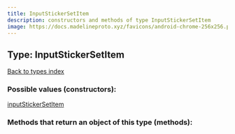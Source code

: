 ```yaml
---
title: InputStickerSetItem
description: constructors and methods of type InputStickerSetItem
image: https://docs.madelineproto.xyz/favicons/android-chrome-256x256.png
---
```

## Type: InputStickerSetItem  
[Back to types index](index.md)



### Possible values (constructors):

[inputStickerSetItem](../constructors/inputStickerSetItem.md)  



### Methods that return an object of this type (methods):



